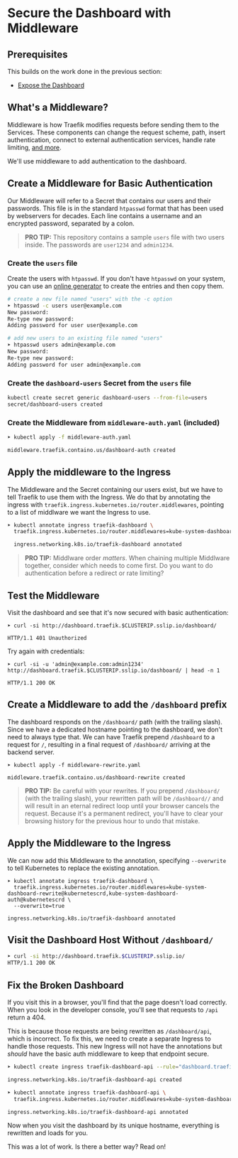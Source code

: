 # Secure the Dashboard with Middleware

## Prerequisites

This builds on the work done in the previous section:

- [Expose the Dashboard](../01-Expose-the-Dashboard/README.md)

## What's a Middleware?

Middleware is how Traefik modifies requests before sending them to the Services. These components can change the request scheme, path, insert authentication, connect to external authentication services, handle rate limiting, [and more](https://doc.traefik.io/traefik/middlewares/overview/).

We'll use middleware to add authentication to the dashboard.

## Create a Middleware for Basic Authentication

Our Middleware will refer to a Secret that contains our users and their passwords. This file is in the standard `htpasswd` format that has been used by webservers for decades. Each line contains a username and an encrypted password, separated by a colon.

> **PRO TIP:** This repository contains a sample `users` file with two users inside. The passwords are `user1234` and `admin1234`.

### Create the `users` file

Create the users with `htpasswd`. If you don't have `htpasswd` on your system, you can use an [online generator](https://www.web2generators.com/apache-tools/htpasswd-generator) to create the entries and then copy them.

```bash
# create a new file named "users" with the -c option
➤ htpasswd -c users user@example.com
New password:
Re-type new password:
Adding password for user user@example.com

# add new users to an existing file named "users"
➤ htpasswd users admin@example.com
New password:
Re-type new password:
Adding password for user admin@example.com
```

### Create the `dashboard-users` Secret from the `users` file

```bash
kubectl create secret generic dashboard-users --from-file=users
secret/dashboard-users created
```

### Create the Middleware from `middleware-auth.yaml` (included)

```bash
➤ kubectl apply -f middleware-auth.yaml

middleware.traefik.containo.us/dashboard-auth created
```

## Apply the middleware to the Ingress

The Middleware and the Secret containing our users exist, but we have to tell Traefik to use them with the Ingress. We do that by annotating the ingress with `traefik.ingress.kubernetes.io/router.middlewares`, pointing to a list of middlware we want the Ingress to use.

```bash
➤ kubectl annotate ingress traefik-dashboard \
  traefik.ingress.kubernetes.io/router.middlewares=kube-system-dashboard-auth@kubernetescrd

  ingress.networking.k8s.io/traefik-dashboard annotated
```

> **PRO TIP:** Middlware order _matters_. When chaining multiple Middlware together, consider which needs to come first. Do you want to do authentication before a redirect or rate limiting?

## Test the Middleware

Visit the dashboard and see that it's now secured with basic authentication:

```
➤ curl -si http://dashboard.traefik.$CLUSTERIP.sslip.io/dashboard/

HTTP/1.1 401 Unauthorized
```

Try again with credentials:

```
➤ curl -si -u 'admin@example.com:admin1234' http://dashboard.traefik.$CLUSTERIP.sslip.io/dashboard/ | head -n 1

HTTP/1.1 200 OK
```

## Create a Middleware to add the `/dashboard` prefix

The dashboard responds on the `/dashboard/` path (with the trailing slash). Since we have a dedicated hostname pointing to the dashboard, we don't need to always type that. We can have Traefik prepend `/dashboard` to a request for `/`, resulting in a final request of `/dashboard/` arriving at the backend server.

```
➤ kubectl apply -f middleware-rewrite.yaml

middleware.traefik.containo.us/dashboard-rewrite created
```

> **PRO TIP:** Be careful with your rewrites. If you prepend `/dashboard/` (with the trailing slash), your rewritten path will be `/dashboard//` and will result in an eternal redirect loop until your browser cancels the request. Because it's a permanent redirect, you'll have to clear your browsing history for the previous hour to undo that mistake.

## Apply the Middleware to the Ingress

We can now add this Middleware to the annotation, specifying `--overwrite` to tell Kubernetes to replace the existing annotation.

```
➤ kubectl annotate ingress traefik-dashboard \
  traefik.ingress.kubernetes.io/router.middlewares=kube-system-dashboard-rewrite@kubernetescrd,kube-system-dashboard-auth@kubernetescrd \
  --overwrite=true

ingress.networking.k8s.io/traefik-dashboard annotated
```

## Visit the Dashboard Host Without `/dashboard/`

```bash
➤ curl -si http://dashboard.traefik.$CLUSTERIP.sslip.io/
HTTP/1.1 200 OK
```

## Fix the Broken Dashboard

If you visit this in a browser, you'll find that the page doesn't load correctly. When you look in the developer console, you'll see that requests to `/api` return a 404.

This is because those requests are being rewritten as `/dashboard/api`, which is incorrect. To fix this, we need to create a separate Ingress to handle those requests. This new Ingress will not have the annotations but _should_ have the basic auth middleware to keep that endpoint secure.

```bash
➤ kubectl create ingress traefik-dashboard-api --rule="dashboard.traefik.$CLUSTERIP.sslip.io/api/*=traefik-dashboard:9000"

ingress.networking.k8s.io/traefik-dashboard-api created

➤ kubectl annotate ingress traefik-dashboard-api \
  traefik.ingress.kubernetes.io/router.middlewares=kube-system-dashboard-auth@kubernetescrd

ingress.networking.k8s.io/traefik-dashboard-api annotated
```

Now when you visit the dashboard by its unique hostname, everything is rewritten and loads for you.

This was a lot of work. Is there a better way? Read on!
